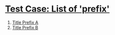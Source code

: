 # [Test Case: List of 'prefix'](#test-case-list-of-prefix)

1.  [Title Prefix A][1]
2.  [Title Prefix B][2]

[1]: ./document-id-prefix.md#prefix-a "Title Prefix A"

[2]: ./document-id-prefix.md#prefix-b "Title Prefix B"
